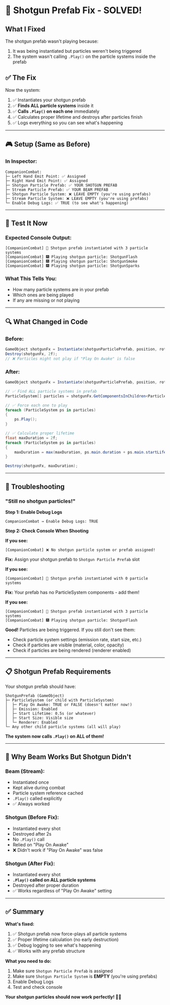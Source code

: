 # 🔫 Shotgun Prefab Fix - SOLVED!

## What I Fixed

The shotgun prefab wasn't playing because:
1. It was being instantiated but particles weren't being triggered
2. The system wasn't calling `.Play()` on the particle systems inside the prefab

## ✅ The Fix

Now the system:
1. ✅ Instantiates your shotgun prefab
2. ✅ **Finds ALL particle systems** inside it
3. ✅ **Calls `.Play()` on each one** immediately
4. ✅ Calculates proper lifetime and destroys after particles finish
5. ✅ Logs everything so you can see what's happening

---

## 🎮 Setup (Same as Before)

### In Inspector:
```
CompanionCombat:
├─ Left Hand Emit Point: ✅ Assigned
├─ Right Hand Emit Point: ✅ Assigned
├─ Shotgun Particle Prefab: ✅ YOUR SHOTGUN PREFAB
├─ Stream Particle Prefab: ✅ YOUR BEAM PREFAB
├─ Shotgun Particle System: ❌ LEAVE EMPTY (you're using prefabs)
├─ Stream Particle System: ❌ LEAVE EMPTY (you're using prefabs)
└─ Enable Debug Logs: ✅ TRUE (to see what's happening)
```

---

## 🧪 Test It Now

### Expected Console Output:
```
[CompanionCombat] 🔫 Shotgun prefab instantiated with 3 particle systems
[CompanionCombat] 🎆 Playing shotgun particle: ShotgunFlash
[CompanionCombat] 🎆 Playing shotgun particle: ShotgunSmoke
[CompanionCombat] 🎆 Playing shotgun particle: ShotgunSparks
```

### What This Tells You:
- How many particle systems are in your prefab
- Which ones are being played
- If any are missing or not playing

---

## 🔍 What Changed in Code

### Before:
```csharp
GameObject shotgunFx = Instantiate(shotgunParticlePrefab, position, rotation, parent);
Destroy(shotgunFx, 2f);
// ❌ Particles might not play if "Play On Awake" is false
```

### After:
```csharp
GameObject shotgunFx = Instantiate(shotgunParticlePrefab, position, rotation);

// ✅ Find ALL particle systems in prefab
ParticleSystem[] particles = shotgunFx.GetComponentsInChildren<ParticleSystem>();

// ✅ Force each one to play
foreach (ParticleSystem ps in particles)
{
    ps.Play();
}

// ✅ Calculate proper lifetime
float maxDuration = 2f;
foreach (ParticleSystem ps in particles)
{
    maxDuration = max(maxDuration, ps.main.duration + ps.main.startLifetime);
}

Destroy(shotgunFx, maxDuration);
```

---

## 🐛 Troubleshooting

### "Still no shotgun particles!"

**Step 1: Enable Debug Logs**
```
CompanionCombat → Enable Debug Logs: TRUE
```

**Step 2: Check Console When Shooting**

**If you see:**
```
[CompanionCombat] ❌ No shotgun particle system or prefab assigned!
```
**Fix:** Assign your shotgun prefab to `Shotgun Particle Prefab` slot

**If you see:**
```
[CompanionCombat] 🔫 Shotgun prefab instantiated with 0 particle systems
```
**Fix:** Your prefab has no ParticleSystem components - add them!

**If you see:**
```
[CompanionCombat] 🔫 Shotgun prefab instantiated with 3 particle systems
[CompanionCombat] 🎆 Playing shotgun particle: ShotgunFlash
```
**Good!** Particles are being triggered. If you still don't see them:
- Check particle system settings (emission rate, start size, etc.)
- Check if particles are visible (material, color, opacity)
- Check if particles are being rendered (renderer enabled)

---

## 📋 Shotgun Prefab Requirements

Your shotgun prefab should have:

```
ShotgunPrefab (GameObject)
├─ ParticleSystem (or child with ParticleSystem)
│  ├─ Play On Awake: TRUE or FALSE (doesn't matter now!)
│  ├─ Emission: Enabled
│  ├─ Start Lifetime: 0.5s (or whatever)
│  ├─ Start Size: Visible size
│  └─ Renderer: Enabled
└─ Any other child particle systems (all will play)
```

**The system now calls `.Play()` on ALL of them!**

---

## 🎯 Why Beam Works But Shotgun Didn't

### Beam (Stream):
- Instantiated once
- Kept alive during combat
- Particle system reference cached
- `.Play()` called explicitly
- ✅ Always worked

### Shotgun (Before Fix):
- Instantiated every shot
- Destroyed after 2s
- No `.Play()` call
- Relied on "Play On Awake"
- ❌ Didn't work if "Play On Awake" was false

### Shotgun (After Fix):
- Instantiated every shot
- **`.Play()` called on ALL particle systems**
- Destroyed after proper duration
- ✅ Works regardless of "Play On Awake" setting

---

## ✅ Summary

**What's fixed:**
1. ✅ Shotgun prefab now force-plays all particle systems
2. ✅ Proper lifetime calculation (no early destruction)
3. ✅ Debug logging to see what's happening
4. ✅ Works with any prefab structure

**What you need to do:**
1. Make sure `Shotgun Particle Prefab` is assigned
2. Make sure `Shotgun Particle System` is **EMPTY** (you're using prefabs)
3. Enable Debug Logs
4. Test and check console

**Your shotgun particles should now work perfectly! 🔫🎆**
